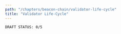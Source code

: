 ```yaml
---
path: "/chapters/beacon-chain/validator-life-cycle"
title: "Validator Life-Cycle"
---
```


```text
DRAFT STATUS: 0/5
```